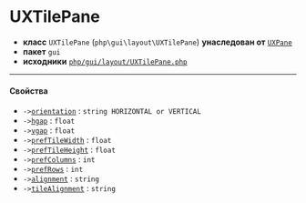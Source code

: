 # UXTilePane

- **класс** `UXTilePane` (`php\gui\layout\UXTilePane`) **унаследован от** [`UXPane`](https://github.com/jphp-compiler/jphp/blob/master/exts/jphp-gui-ext/api-docs/classes/php/gui/layout/UXPane.ru.md)
- **пакет** `gui`
- **исходники** [`php/gui/layout/UXTilePane.php`](./src/main/resources/JPHP-INF/sdk/php/gui/layout/UXTilePane.php)


---

#### Свойства

- `->`[`orientation`](#prop-orientation) : `string HORIZONTAL or VERTICAL`
- `->`[`hgap`](#prop-hgap) : `float`
- `->`[`vgap`](#prop-vgap) : `float`
- `->`[`prefTileWidth`](#prop-preftilewidth) : `float`
- `->`[`prefTileHeight`](#prop-preftileheight) : `float`
- `->`[`prefColumns`](#prop-prefcolumns) : `int`
- `->`[`prefRows`](#prop-prefrows) : `int`
- `->`[`alignment`](#prop-alignment) : `string`
- `->`[`tileAlignment`](#prop-tilealignment) : `string`